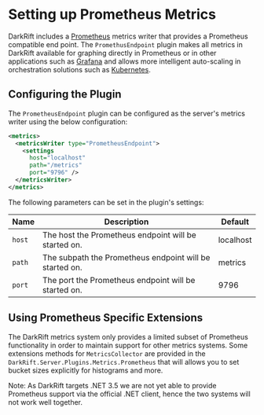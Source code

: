 # Setting up Prometheus Metrics
DarkRift includes a [Prometheus](https://prometheus.io/) metrics writer that provides a Prometheus compatible end point. The `PromethusEndpoint` plugin makes all metrics in DarkRift available for graphing directly in Prometheus or in other applications such as [Grafana](https://grafana.com/) and allows more intelligent auto-scaling in orchestration solutions such as [Kubernetes](https://kubernetes.io/docs/tasks/run-application/horizontal-pod-autoscale/).

## Configuring the Plugin
The `PrometheusEndpoint` plugin can be configured as the server's metrics writer using the below configuration:
```xml
<metrics>
  <metricsWriter type="PrometheusEndpoint">
    <settings
      host="localhost"
      path="/metrics"
      port="9796" />
  </metricsWriter>
</metrics>
```

The following parameters can be set in the plugin's settings:

| Name   | Description                                              | Default   |
|--------|----------------------------------------------------------|-----------|
| `host` | The host the Prometheus endpoint will be started on.     | localhost |
| `path` | The subpath the Prometheus endpoint will be started on.  | metrics   |
| `port` | The port the Prometheus endpoint will be started on.     | 9796      |

## Using Prometheus Specific Extensions
The DarkRift metrics system only provides a limited subset of Prometheus functionality in order to maintain support for other metrics systems. Some extensions methods for `MetricsCollector` are provided in the `DarkRift.Server.Plugins.Metrics.Prometheus` that will allows you to set bucket sizes explicitly for histograms and more.

Note: As DarkRift targets .NET 3.5 we are not yet able to provide Prometheus support via the official .NET client, hence the two systems will not work well together.
